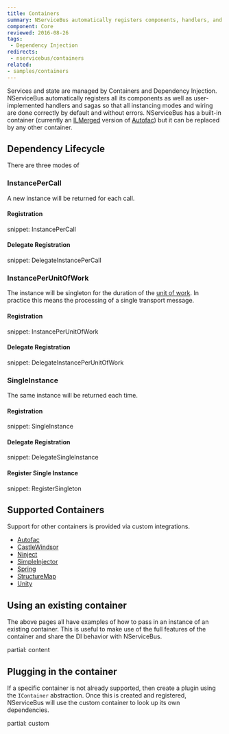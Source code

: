```yaml
---
title: Containers
summary: NServiceBus automatically registers components, handlers, and sagas.
component: Core
reviewed: 2016-08-26
tags:
 - Dependency Injection
redirects:
 - nservicebus/containers
related:
- samples/containers
---
```


Services and state are managed by Containers and Dependency Injection. NServiceBus automatically registers all its components as well as user-implemented handlers and sagas so that all instancing modes and wiring are done correctly by default and without errors. NServiceBus has a built-in container (currently an [ILMerged](https://github.com/Microsoft/ILMerge) version of [Autofac](https://autofac.org/)) but it can be replaced by any other container.


## Dependency Lifecycle

There are three modes of 


### InstancePerCall

A new instance will be returned for each call.


#### Registration

snippet: InstancePerCall


#### Delegate Registration

snippet: DelegateInstancePerCall


### InstancePerUnitOfWork

The instance will be singleton for the duration of the [unit of work](/nservicebus/pipeline/unit-of-work.md). In practice this means the processing of a single transport message.


#### Registration

snippet: InstancePerUnitOfWork


#### Delegate Registration

snippet: DelegateInstancePerUnitOfWork


### SingleInstance

The same instance will be returned each time.


#### Registration

snippet: SingleInstance


#### Delegate Registration

snippet: DelegateSingleInstance


#### Register Single Instance

snippet: RegisterSingleton



## Supported Containers

Support for other containers is provided via custom integrations.

 * [Autofac](autofac.md)
 * [CastleWindsor](castlewindsor.md)
 * [Ninject](ninject.md)
 * [SimpleInjector](simpleinjector.md)
 * [Spring](spring.md)
 * [StructureMap](structuremap.md)
 * [Unity](unity.md)


## Using an existing container

The above pages all have examples of how to pass in an instance of an existing container. This is useful to make use of the full features of the container and share the DI behavior with NServiceBus.


partial: content


## Plugging in the container

If a specific container is not already supported, then create a plugin using the `IContainer` abstraction. Once this is created and registered, NServiceBus will use the custom container to look up its own dependencies.

partial: custom